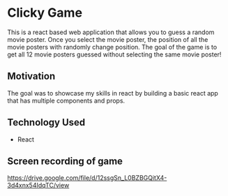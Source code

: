 # Clicky Game

This is a react based web application that allows you to guess a random movie poster. Once you select the movie poster, the position of all the movie posters with randomly change position. The goal of the game is to get all 12 movie posters guessed without selecting the same movie poster!

## Motivation
The goal was to showcase my skills in react by building a basic react app that has multiple components and props.

## Technology Used
- React

## Screen recording of game
https://drive.google.com/file/d/12ssgSn_L0BZBGQitX4-3d4xnx54IdqTC/view
